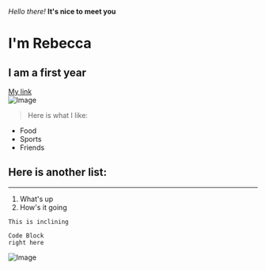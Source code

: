 *Hello there!*
**It's nice to meet you**
# I'm Rebecca
## I am a first year
[My link](https://rebenguy.github.io/cse15l-lab-reports/)	
![Image](https://images.app.goo.gl/bVMmpogibiRQkTyJ9)	
> Here is what I like:
* Food
* Sports
* Friends

## Here is another list:

---
1. What's up
2. How's it going

`This is inclining`

```
Code Block
right here
```

![Image](https://user-images.githubusercontent.com/103283828/162517312-ce0ccfe2-5dbc-4de6-837a-a08dbc788926.png)